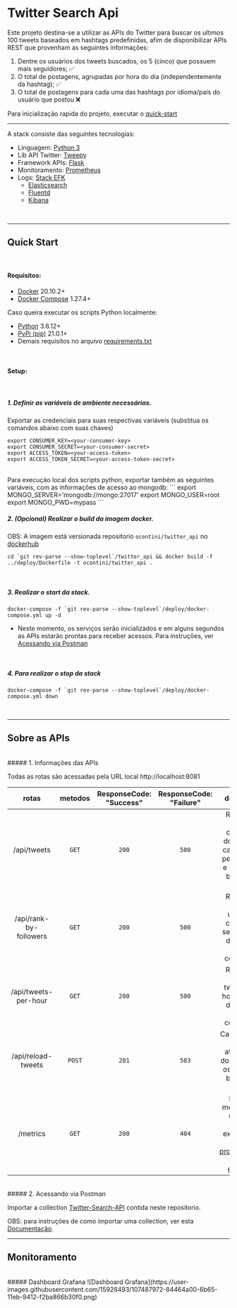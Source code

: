 # Twitter Search Api

Este projeto destina-se a utilizar as APIs do Twitter para buscar os ultimos 100 tweets baseados em hashtags predefinidas, afim de disponibilizar APIs REST que provenham as seguintes informações:

1. Dentre os usuários dos tweets buscados, os 5 (cinco) que possuem mais seguidores; :white_check_mark:
2. O total de postagens, agrupadas por hora do dia (independentemente da hashtag); :white_check_mark:
3. O total de postagens para cada uma das hashtags por idioma/país do usuário que postou :x:

Para inicialização rapida do projeto, executar o [quick-start](#quick-start)
<br>

-----

A stack consiste das seguintes tecnologias:

- Linguagem: [Python 3](https://www.python.org/)
- Lib API Twitter: [Tweepy](https://www.tweepy.org/)
- Framework APIs: [Flask](https://palletsprojects.com/p/flask/)
- Monitoramento: [Prometheus](https://prometheus.io/)
- Logs: [Stack EFK](https://www.digitalocean.com/community/tutorials/how-to-set-up-an-elasticsearch-fluentd-and-kibana-efk-logging-stack-on-kubernetes-pt)
    - [Elasticsearch](https://www.elastic.co/pt/elasticsearch/) 
    - [Fluentd](https://www.fluentd.org/)
    - [Kibana](https://www.elastic.co/pt/kibana)
<br>


-----
## <a name=quick-start></a>Quick Start
<br>

#### Requisitos:

- [Docker](https://www.docker.com/products/docker-desktop) 20.10.2+
- [Docker Compose](https://docs.docker.com/compose/install/) 1.27.4+

Caso queira executar os scripts Python localmente:

- [Python](https://www.python.org/) 3.6.12+
- [PyPi (pip)](https://pypi.org/project/pip/) 21.0.1+
- Demais requisitos no arquivo [requirements.txt](twitter_api/requirements.txt)
<br>

#### Setup:
<br>

##### 1. Definir as variáveis de ambiente necessárias.

Exportar as credenciais para suas respectivas variáveis (substitua os comandos abaixo com suas chaves)
```
export CONSUMER_KEY=<your-consumer-key>
export CONSUMER_SECRET=<your-consumer-secret>
export ACCESS_TOKEN=<your-access-token>
export ACCESS_TOKEN_SECRET=<your-access-token-secret>
```
<br>
Para execução local dos scripts python, exportar também as seguintes variáveis, com as informações de acesso ao mongodb:
```
export MONGO_SERVER='mongodb://mongo:27017'
export MONGO_USER=root
export MONGO_PWD=mypass
```
<br>

##### 2. (Opcional) Realizar o build da imagem docker.

OBS: A imagem está versionada repositorio `ocontini/twitter_api` no [dockerhub](https://hub.docker.com)

```
cd `git rev-parse --show-toplevel`/twitter_api && docker build -f ../deploy/Dockerfile -t ocontini/twitter_api .
```
<br>

##### 3. Realizar o start da stack.

```
docker-compose -f `git rev-parse --show-toplevel`/deploy/docker-compose.yml up -d
```

- Neste momento, os serviços serão inicializados e em alguns segundos as APIs estarão prontas para receber acessos. Para instruções, ver [Acessando via Postman](#acess-apis)
<br>

##### 4. Para realizar o stop da stack

```
docker-compose -f `git rev-parse --show-toplevel`/deploy/docker-compose.yml down
```
<br>

-----

## <a name=about-apis></a>Sobre as APIs
<br>
##### 1. Informações das APIs

Todas as rotas são acessadas pela URL local http://localhost:8081

|        **rotas**       	| **metodos** 	| **ResponseCode:<br>"Success"** 	| **ResponseCode:<br>"Failure"** 	|                                      **descricao**                                      	|
|:----------------------:	|:-----------:	|:------------------------------:	|:------------------------------:	|:---------------------------------------------------------------------------------------:	|
| /api/tweets            	|    `GET`    	|              `200`             	|              `500`             	| Retorna a lista completa dos tweets carregados pelo loader, e salvos no banco de dados. 	|
| /api/rank-by-followers 	|    `GET`    	|              `200`             	|              `500`             	| Retorna o top 5 usuarios com mais seguidores, dentre os tweets coletados.               	|
| /api/tweets-per-hour   	|    `GET`    	|              `200`             	|              `500`             	| Retorna o total de tweets por hora do dia, dentre os tweets coletados.                  	|
| /api/reload-tweets     	|    `POST`   	|              `201`             	|              `503`             	| Carrega uma lista atualizada dos tweets e os salva no banco de dados.                   	|
| /metrics               	|    `GET`    	|              `200`             	|              `404`             	| Retorna metricas de uso das APIs, exportadas pela lib [prometheus-flask-exporter](https://pypi.org/project/prometheus-flask-exporter/)       	|

<br>
##### 2. <a name=access-apis></a>Acessando via Postman

Importar a collection [Twitter-Search-API](./Twitter-Search-API.postman_colection.json) contida neste repositorio.

OBS: para instruções de como importar uma collection, ver esta [Documentação](https://learning.postman.com/docs/getting-started/importing-and-exporting-data/#importing-data-into-postman).

-----

## <a name=about-apis></a>Monitoramento
<br>
##### Dashboard Grafana
![Dashboard Grafana](https://user-images.githubusercontent.com/15928493/107487972-84464a00-6b65-11eb-9412-f2ba866b30f0.png)